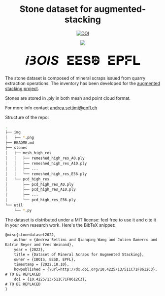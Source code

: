 <h1 align="center">Stone dataset for augmented-stacking</h1>

<p align="center">
    <a href="https://zenodo.org/badge/latestdoi/464924942"><img src="https://zenodo.org/badge/464924942.svg" alt="DOI"></a>
</p>

<p align="center">
    <img src="https://user-images.githubusercontent.com/50238678/173020102-c50f7609-2276-4d5a-8ca2-f5791145dc32.gif" width="400">
</p>
<br/>

<div align = "center">
    <a>
        <img src = "./img/ibosiTraspBlack.png" height="30"/>
    </a>
    <a>
        <img src = "./img/50x50-00000000.png" height="20"/>
    </a>
    <a>
        <img src = "./img/eesd_logo_black.png" height="30"/>
    </a>
    <a>
        <img src = "./img/50x50-00000000.png" height="20"/>
    </a>
    <a>
        <img src = "./img/logoEPFLblack.png" height="30"/>
    </a>
</div>

<br />


The stone dataset is composed of mineral scraps issued from quarry extraction operations. The inventory has been developed for the [augmented stacking project](https://github.com/ibois-epfl/augmented-stacking).

Stones are stored in .ply in both mesh and point cloud format.

For more info contact [andrea.settimi@epfl.ch](andrea.settimi@epfl.ch)

Structure of the repo:
```bash
.
├── img
│   ├── *.png
├── README.md
├── stones
│   ├── mesh_high_res
│   │   ├── remeshed_high_res_A0.ply
│   │   ├── remeshed_high_res_A10.ply
│   │   ├── ...
│   │   └── remeshed_high_res_E56.ply
│   └── pcd_high_res
│       ├── pcd_high_res_A0.ply
│       ├── pcd_high_res_A10.ply
│       ├── ...
│       └── pcd_high_res_E56.ply
└── util
    └── *.py
```

The dataset is distributed under a MIT license: feel free to use it and cite it in your own research work. Here's the BibTeX snippet:
```bibitex
@misc{stonedataset2022,
    author = {Andrea Settimi and Qianqing Wang and Julien Gamerro and Katrin Beyer and Yves Weinand},
    year = {2022},
    title = {Dataset of Mineral Acraps for Augmented Stacking},
    owner = {IBOIS, EESD, EPFL},
    timestamp = {2022.10.10},
    howpublished = {\url=http://dx.doi.org/10.4225/13/511C71F8612C3},  # TO BE REPLACED
    doi = {10.4225/13/511C71F8612C3},                                  # TO BE REPLACED
}
```
